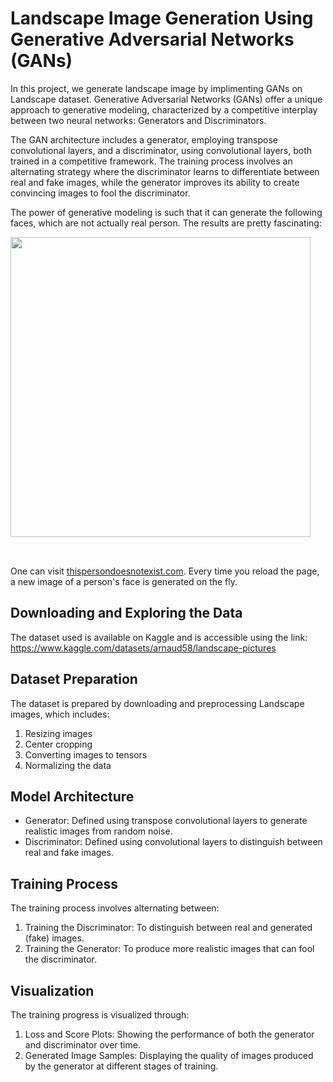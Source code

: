 # Landscape Image Generation Using Generative Adversarial Networks (GANs)

In this project, we generate landscape image by implimenting GANs on Landscape dataset. Generative Adversarial Networks (GANs) offer a unique approach to generative modeling, characterized by a competitive interplay between two neural networks: Generators and Discriminators. 


The GAN architecture includes a generator, employing transpose convolutional layers, and a discriminator, using convolutional layers, both trained in a competitive framework. The training process involves an alternating strategy where the discriminator learns to differentiate between real and fake images, while the generator improves its ability to create convincing images to fool the discriminator. 

The power of generative modeling is such that it can generate the following faces, which are not actually real person. The results are pretty fascinating:

<img src="https://imgix.bustle.com/inverse/4b/17/8f/0e/cf91/4506/99c7/e6a491c5d4ac/these-people-are-not-real--they-were-produced-by-our-generator-that-allows-control-over-different-a.png" style="width:480px; margin-bottom:32px"/>

One can 
visit [thispersondoesnotexist.com](https://thispersondoesnotexist.com). Every time you reload the page, a new image of a person's face is generated on the fly.


## Downloading and Exploring the Data
The dataset used is available on Kaggle and is accessible using the link: https://www.kaggle.com/datasets/arnaud58/landscape-pictures

## Dataset Preparation
The dataset is prepared by downloading and preprocessing Landscape images, which includes:

1. Resizing images
2. Center cropping
3. Converting images to tensors
4. Normalizing the data


## Model Architecture
* Generator: Defined using transpose convolutional layers to generate realistic images from random noise.
* Discriminator: Defined using convolutional layers to distinguish between real and fake images.


## Training Process
The training process involves alternating between:

1. Training the Discriminator: To distinguish between real and generated (fake) images.
2. Training the Generator: To produce more realistic images that can fool the discriminator.


## Visualization
The training progress is visualized through:

1. Loss and Score Plots: Showing the performance of both the generator and discriminator over time.
2. Generated Image Samples: Displaying the quality of images produced by the generator at different stages of training.


